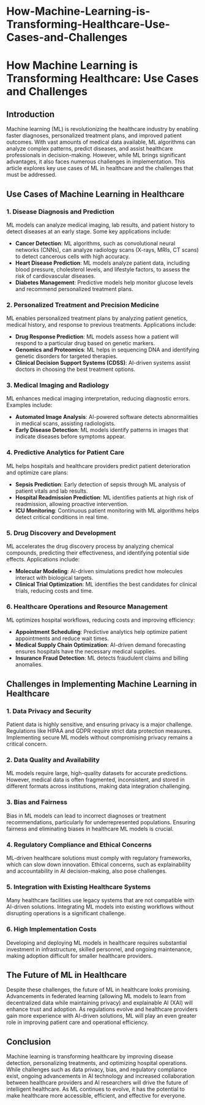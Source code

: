 # How-Machine-Learning-is-Transforming-Healthcare-Use-Cases-and-Challenges

# How Machine Learning is Transforming Healthcare: Use Cases and Challenges

## Introduction

Machine learning (ML) is revolutionizing the healthcare industry by enabling faster diagnoses, personalized treatment plans, and improved patient outcomes. With vast amounts of medical data available, ML algorithms can analyze complex patterns, predict diseases, and assist healthcare professionals in decision-making. However, while ML brings significant advantages, it also faces numerous challenges in implementation. This article explores key use cases of ML in healthcare and the challenges that must be addressed.

## Use Cases of Machine Learning in Healthcare

### 1. Disease Diagnosis and Prediction

ML models can analyze medical imaging, lab results, and patient history to detect diseases at an early stage. Some key applications include:

- **Cancer Detection**: ML algorithms, such as convolutional neural networks (CNNs), can analyze radiology scans (X-rays, MRIs, CT scans) to detect cancerous cells with high accuracy.
- **Heart Disease Prediction**: ML models analyze patient data, including blood pressure, cholesterol levels, and lifestyle factors, to assess the risk of cardiovascular diseases.
- **Diabetes Management**: Predictive models help monitor glucose levels and recommend personalized treatment plans.

### 2. Personalized Treatment and Precision Medicine

ML enables personalized treatment plans by analyzing patient genetics, medical history, and response to previous treatments. Applications include:

- **Drug Response Prediction**: ML models assess how a patient will respond to a particular drug based on genetic markers.
- **Genomics and Proteomics**: ML helps in sequencing DNA and identifying genetic disorders for targeted therapies.
- **Clinical Decision Support Systems (CDSS)**: AI-driven systems assist doctors in choosing the best treatment options.

### 3. Medical Imaging and Radiology

ML enhances medical imaging interpretation, reducing diagnostic errors. Examples include:

- **Automated Image Analysis**: AI-powered software detects abnormalities in medical scans, assisting radiologists.
- **Early Disease Detection**: ML models identify patterns in images that indicate diseases before symptoms appear.

### 4. Predictive Analytics for Patient Care

ML helps hospitals and healthcare providers predict patient deterioration and optimize care plans:

- **Sepsis Prediction**: Early detection of sepsis through ML analysis of patient vitals and lab results.
- **Hospital Readmission Prediction**: ML identifies patients at high risk of readmission, allowing proactive intervention.
- **ICU Monitoring**: Continuous patient monitoring with ML algorithms helps detect critical conditions in real time.

### 5. Drug Discovery and Development

ML accelerates the drug discovery process by analyzing chemical compounds, predicting their effectiveness, and identifying potential side effects. Applications include:

- **Molecular Modeling**: AI-driven simulations predict how molecules interact with biological targets.
- **Clinical Trial Optimization**: ML identifies the best candidates for clinical trials, reducing costs and time.

### 6. Healthcare Operations and Resource Management

ML optimizes hospital workflows, reducing costs and improving efficiency:

- **Appointment Scheduling**: Predictive analytics help optimize patient appointments and reduce wait times.
- **Medical Supply Chain Optimization**: AI-driven demand forecasting ensures hospitals have the necessary medical supplies.
- **Insurance Fraud Detection**: ML detects fraudulent claims and billing anomalies.

## Challenges in Implementing Machine Learning in Healthcare

### 1. Data Privacy and Security

Patient data is highly sensitive, and ensuring privacy is a major challenge. Regulations like HIPAA and GDPR require strict data protection measures. Implementing secure ML models without compromising privacy remains a critical concern.

### 2. Data Quality and Availability

ML models require large, high-quality datasets for accurate predictions. However, medical data is often fragmented, inconsistent, and stored in different formats across institutions, making data integration challenging.

### 3. Bias and Fairness

Bias in ML models can lead to incorrect diagnoses or treatment recommendations, particularly for underrepresented populations. Ensuring fairness and eliminating biases in healthcare ML models is crucial.

### 4. Regulatory Compliance and Ethical Concerns

ML-driven healthcare solutions must comply with regulatory frameworks, which can slow down innovation. Ethical concerns, such as explainability and accountability in AI decision-making, also pose challenges.

### 5. Integration with Existing Healthcare Systems

Many healthcare facilities use legacy systems that are not compatible with AI-driven solutions. Integrating ML models into existing workflows without disrupting operations is a significant challenge.

### 6. High Implementation Costs

Developing and deploying ML models in healthcare requires substantial investment in infrastructure, skilled personnel, and ongoing maintenance, making adoption difficult for smaller healthcare providers.

## The Future of ML in Healthcare

Despite these challenges, the future of ML in healthcare looks promising. Advancements in federated learning (allowing ML models to learn from decentralized data while maintaining privacy) and explainable AI (XAI) will enhance trust and adoption. As regulations evolve and healthcare providers gain more experience with AI-driven solutions, ML will play an even greater role in improving patient care and operational efficiency.

## Conclusion

Machine learning is transforming healthcare by improving disease detection, personalizing treatments, and optimizing hospital operations. While challenges such as data privacy, bias, and regulatory compliance exist, ongoing advancements in AI technology and increased collaboration between healthcare providers and AI researchers will drive the future of intelligent healthcare. As ML continues to evolve, it has the potential to make healthcare more accessible, efficient, and effective for everyone.
